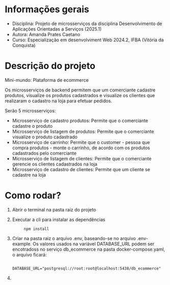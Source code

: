 # Informações gerais

- Disciplina: Projeto de microsserviços da disciplina Desenvolvimento de Aplicações Orientadas a Serviços (2025.1)
- Autora: Amanda Prates Caetano
- Curso: Especialização em desenvolviment Web 2024.2, IFBA (Vitória da Conquista)


# Descrição do projeto

Mini-mundo: Plataforma de ecommerce

Os microsserviços de backend permitem que um comerciante cadastre produtos, visualize os produtos cadastrados e visualize os clientes que realizaram o cadastro na loja para efetuar pedidos.

Serão 5 microsserviços:

- Microsserviço de cadastro produtos: Permite que o comerciante cadastre o produto
- Microsserviço de listagem de produtos: Permite que o comerciante visualize o produto cadastrado
- Microsserviço de carrinho: Permite que o customer - pessoa que compra produtos - monte o carrinho, de acordo com os produtos cadastrados pelo comerciante
- Microsserviço de listagem de clientes: Permite que o comerciante gerencie os clientes cadastrados na loja
- Microsserviço de cadastro de clientes: Permite que um cliente se cadastre na loja


# Como rodar?

1. Abrir o terminal na pasta raiz do projeto

2. Executar a cli para instalar as dependências

			npm install

3. Criar na pasta raiz o arquivo .env, baseando-se no arquivo .env-example. Os valores usados na variável DATABASE_URL podem ser encotradoss no serviço db_ecommerce na pasta docker-compose.yaml, o arquivo ficará:

			DATABASE_URL="postgresql://root:root@localhost:5438/db_ecommerce"

4.